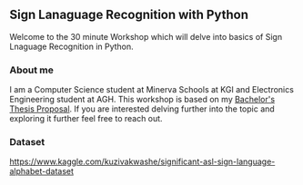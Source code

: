 ## Sign Lanaguage Recognition with Python
Welcome to the 30 minute Workshop which will delve into basics of Sign Lnaguage Recognition in Python. 


### About me 
I am a Computer Science student at Minerva Schools at KGI and Electronics Engineering student at AGH. This workshop is based on my [Bachelor's Thesis Proposal](https://ewaszyszka.myportfolio.com/bachelor-thesis-proposal). If you are interested delving further into the topic and exploring it further feel free to reach out.

### Dataset

https://www.kaggle.com/kuzivakwashe/significant-asl-sign-language-alphabet-dataset
